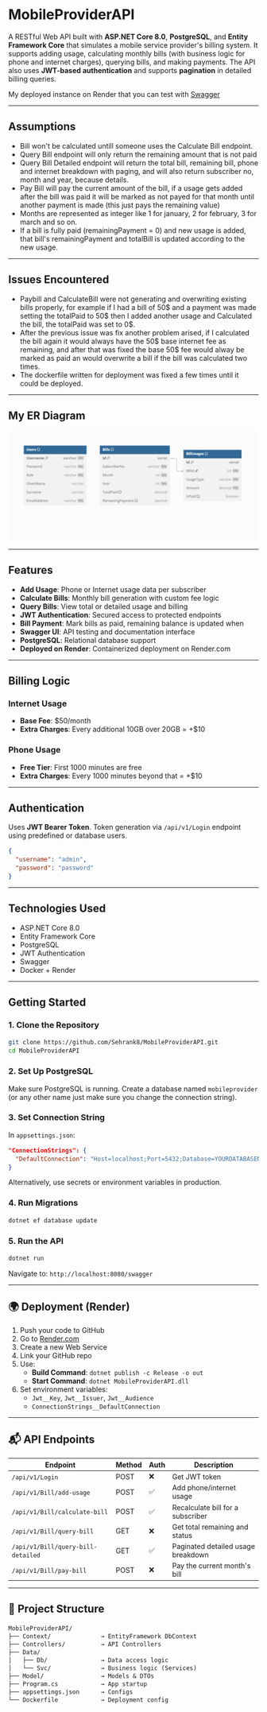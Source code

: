 
#  MobileProviderAPI

A RESTful Web API built with **ASP.NET Core 8.0**, **PostgreSQL**, and **Entity Framework Core** that simulates a mobile service provider's billing system. It supports adding usage, calculating monthly bills (with business logic for phone and internet charges), querying bills, and making payments. The API also uses **JWT-based authentication** and supports **pagination** in detailed billing queries.

 My deployed instance on Render that you can test with [Swagger](https://mobileproviderapi.onrender.com/swagger/index.html)

---
##  Assumptions

-  Bill won't be calculated untill someone uses the Calculate Bill endpoint.
-  Query Bill endpoint will only return the remaining amount that is not paid
-  Query Bill Detailed endpoint will return the total bill, remaining bill, phone and internet breakdown with paging, and will also return subscriber no, month and year, because details.
-  Pay Bill will pay the current amount of the bill, if a usage gets added after the bill was paid it will be marked as not payed for that month until another payment is made (this just pays the remaining value)  
-  Months are represented as integer like 1 for january, 2 for february, 3 for march and so on.
-  If a bill is fully paid (remainingPayment = 0) and new usage is added, that bill's remainingPayment and totalBill is updated according to the new usage.

---


##  Issues Encountered
-  Paybill and CalculateBill were not generating and overwriting existing bills properly, for example if I had a bill of 50$ and a payment was made setting the totalPaid to 50$ then I added another usage and Calculated the bill, the totalPaid was set to 0$.
-  After the previous issue was fix another problem arised, if I calculated the bill again it would always have the 50$ base internet fee as remaining, and after that was fixed the base 50$ fee would alway be marked as paid an would overwrite a bill if the bill was calculated two times.
-  The dockerfile written for deployment was fixed a few times until it could be deployed.
---

##  My ER Diagram
![My ER Diagram](ER_DIAGRAM.png)


---
##  Features

-  **Add Usage**: Phone or Internet usage data per subscriber  
-  **Calculate Bills**: Monthly bill generation with custom fee logic  
-  **Query Bills**: View total or detailed usage and billing  
-  **JWT Authentication**: Secured access to protected endpoints  
-  **Bill Payment**: Mark bills as paid, remaining balance is updated when  
-  **Swagger UI**: API testing and documentation interface  
-  **PostgreSQL**: Relational database support  
-  **Deployed on Render**: Containerized deployment on Render.com  

---

## Billing Logic

### Internet Usage
- **Base Fee**: $50/month  
- **Extra Charges**: Every additional 10GB over 20GB = +$10  

### Phone Usage
- **Free Tier**: First 1000 minutes are free  
- **Extra Charges**: Every 1000 minutes beyond that = +$10  

---

## Authentication

Uses **JWT Bearer Token**. Token generation via `/api/v1/Login` endpoint using predefined or database users.

```json
{
  "username": "admin",
  "password": "password"
}
```


---

## Technologies Used

- ASP.NET Core 8.0  
- Entity Framework Core  
- PostgreSQL  
- JWT Authentication  
- Swagger  
- Docker + Render  

---

## Getting Started

### 1. Clone the Repository

```bash
git clone https://github.com/Sehrank8/MobileProviderAPI.git
cd MobileProviderAPI
```

### 2. Set Up PostgreSQL

Make sure PostgreSQL is running. Create a database named `mobileprovider` (or any other name just make sure you change the connection string).

### 3. Set Connection String

In `appsettings.json`:

```json
"ConnectionStrings": {
  "DefaultConnection": "Host=localhost;Port=5432;Database=YOURDATABASENAME;Username=<YOUR-USERNAME>;Password=YOURPASSWORD"
}
```

Alternatively, use secrets or environment variables in production.

### 4. Run Migrations

```bash
dotnet ef database update
```

### 5. Run the API

```bash
dotnet run
```

Navigate to: `http://localhost:8080/swagger`


---

## 🌍 Deployment (Render)

1. Push your code to GitHub  
2. Go to [Render.com](https://render.com)  
3. Create a new Web Service  
4. Link your GitHub repo  
5. Use:
   - **Build Command**: `dotnet publish -c Release -o out`
   - **Start Command**: `dotnet MobileProviderAPI.dll`  
6. Set environment variables:
   - `Jwt__Key`, `Jwt__Issuer`, `Jwt__Audience`
   - `ConnectionStrings__DefaultConnection`

---

## 📬 API Endpoints

| Endpoint                             | Method | Auth | Description                          |
|--------------------------------------|--------|------|--------------------------------------|
| `/api/v1/Login`                      | POST   | ❌   | Get JWT token                        |
| `/api/v1/Bill/add-usage`            | POST   | ✅   | Add phone/internet usage             |
| `/api/v1/Bill/calculate-bill`       | POST   | ✅   | Recalculate bill for a subscriber    |
| `/api/v1/Bill/query-bill`           | GET    | ❌   | Get total remaining and status       |
| `/api/v1/Bill/query-bill-detailed`  | GET    | ✅   | Paginated detailed usage breakdown   |
| `/api/v1/Bill/pay-bill`             | POST   | ❌   | Pay the current month's bill         |

---

## 📁 Project Structure

```
MobileProviderAPI/
├── Context/              → EntityFramework DbContext
├── Controllers/          → API Controllers
├── Data/
│   ├── Db/               → Data access logic
│   └── Svc/              → Business logic (Services)
├── Model/                → Models & DTOs
├── Program.cs            → App startup
├── appsettings.json      → Configs
└── Dockerfile            → Deployment config
```

